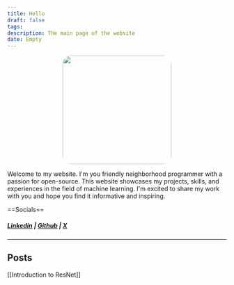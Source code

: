 ```yaml
---
title: Hello
draft: false
tags: 
description: The main page of the website
date: Empty
---
```

<div align="center" name = 'profie'>

 <img src="profile.png" alt=""  width="250" style="border-radius: 20px;"/>

</div>





Welcome to my website. I'm you friendly neighborhood programmer with a passion for open-source. This website showcases my projects, skills, and experiences in the field of machine learning. I'm excited to share my work with you and hope you find it informative and inspiring.

 ==Socials==
##### [Linkedin](https://www.linkedin.com/in/dubesumeet) | [Github](https://www.github.com/SumeetDube) | [X](https://www.x.com/SumeetDube4) 

_______________
## Posts

[[Introduction to ResNet]]
